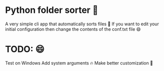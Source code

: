 # Python folder sorter :snake:
A very simple cli app that automatically sorts files :rocket:
If you want to edit your initial configuration then change the contents of the conf.txt file :smile:

# TODO: :smile:
Test on Windows 
Add system arguments :fire:
Make better customization :rainbow:
